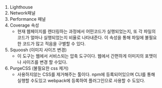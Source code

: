 1. Lighthouse
2. Network패널
3. Performance 패널
4. Coverage 속성
    - 현재 웹페이지를 렌더링하는 과정에서 어떤코드가 실행되었는지, 또 각 파일의 코드가 얼마나 실행되었는지 비율로 나타내준다.
      이 속성을 통해 파일에 불필요한 코드가 많고 적음을 구별할 수 있다.
5. Squoosh (이미지 사이즈 변경)
    - 이 도구는 웹에서 서비스되는 압축 도구이다. 웹에서 간편하게 이미지의 포맷이나 사이즈를 변경 할 수있다.
6. PurgeCSS (불필요한 css 제거)
    - 사용하지않는 CSS를 제거해주는 툴이다.
      npm에 등록되어있으며 CLI를 통해 실행할 수도있고 webpack에 등록하여 플러그인으로 사용할 수 도있다.
